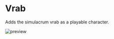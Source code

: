 # Vrab

Adds the simulacrum vrab as a playable character.

![preview](https://i.postimg.cc/wjkTJ1rk/01-59-56-screenshot.png)